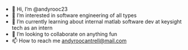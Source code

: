 - 👋 Hi, I’m @andyrooc23
- 👀 I’m interested in software engineering of all types
- 🌱 I’m currently learning about internal matlab software dev at keysight tech as an intern
- 💞️ I’m looking to collaborate on anything fun
- 📫 How to reach me andyroocantrell@mail.com

<!---
andyrooc23/andyrooc23 is a ✨ special ✨ repository because its `README.md` (this file) appears on your GitHub profile.
You can click the Preview link to take a look at your changes.
--->
